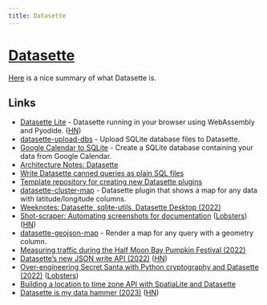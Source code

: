 ```yaml
---
title: Datasette
---
```


# [Datasette](https://datasette.io/)

[Here](https://news.ycombinator.com/item?id=33218590) is a nice summary of what Datasette is.

## Links

- [Datasette Lite](https://github.com/simonw/datasette-lite) - Datasette running in your browser using WebAssembly and Pyodide. ([HN](https://news.ycombinator.com/item?id=31261777))
- [datasette-upload-dbs](https://github.com/simonw/datasette-upload-dbs) - Upload SQLite database files to Datasette.
- [Google Calendar to SQLite](https://github.com/simonw/google-calendar-to-sqlite) - Create a SQLite database containing your data from Google Calendar.
- [Architecture Notes: Datasette](https://architecturenotes.co/datasette-simon-willison/)
- [Write Datasette canned queries as plain SQL files](https://github.com/eyeseast/datasette-query-files)
- [Template repository for creating new Datasette plugins](https://github.com/simonw/datasette-plugin-template-repository)
- [datasette-cluster-map](https://github.com/simonw/datasette-cluster-map) - Datasette plugin that shows a map for any data with latitude/longitude columns.
- [Weeknotes: Datasette, sqlite-utils, Datasette Desktop (2022)](https://simonwillison.net/2022/Jul/20/weeknotes/)
- [Shot-scraper: Automating screenshots for documentation](https://simonwillison.net/2022/Oct/14/automating-screenshots/) ([Lobsters](https://lobste.rs/s/xn0fg5/automating_screenshots_for_datasette)) ([HN](https://news.ycombinator.com/item?id=33216789))
- [datasette-geojson-map](https://github.com/eyeseast/datasette-geojson-map) - Render a map for any query with a geometry column.
- [Measuring traffic during the Half Moon Bay Pumpkin Festival (2022)](https://simonwillison.net/2022/Oct/19/measuring-traffic/)
- [Datasette’s new JSON write API (2022)](https://simonwillison.net/2022/Dec/2/datasette-write-api/) ([HN](https://news.ycombinator.com/item?id=33838341))
- [Over-engineering Secret Santa with Python cryptography and Datasette (2022)](https://simonwillison.net/2022/Dec/11/over-engineering-secret-santa/) ([Lobsters](https://lobste.rs/s/lqpbqe/over_engineering_secret_santa_with))
- [Building a location to time zone API with SpatiaLite and Datasette](https://datasette.io/tutorials/spatialite)
- [Datasette is my data hammer (2023)](https://www.jeremiak.com/blog/datasette-the-data-hammer/) ([HN](https://news.ycombinator.com/item?id=34416467))
